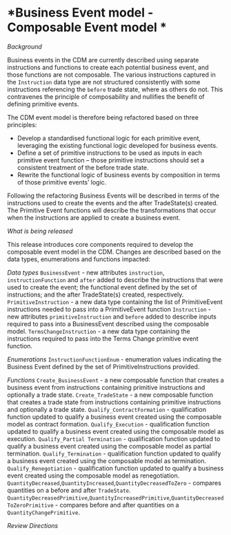 # *Business Event model - Composable Event model *

_Background_

Business events in the CDM are currently described using separate instructions and functions to create each potential business event, and those functions are not composable.  The various instructions captured in the `Instruction` data type are not structured consistently with some instructions referencing the `before` trade state, where as others do not.  This contravenes the principle of composability and nullifies the benefit of defining primitive events.

The CDM event model is therefore being refactored based on three principles:
- Develop a standardised functional logic for each primitive event, leveraging the existing functional logic developed for business events.
- Define a set of primitive instructions to be used as inputs in each primitive event function – those primitive instructions should set a consistent treatment of the before trade state.
- Rewrite the functional logic of business events by composition in terms of those primitive events’ logic.

Following the refactoring Business Events will be described in terms of the instructions used to create the events and the after TradeState(s) created.  The Primitive Event functions will describe the transformations that occur when the instructions are applied to create a business event.

_What is being released_

This release introduces core components required to develop the composable event model in the CDM. Changes are described based on the data types, enumerations and functions impacted:

_Data types_
`BusinessEvent` - new attributes `instruction`, `instructionFunction` and `after` added to describe the instructions that were used to create the event; the functional event defined by the set of instructions; and the after TradeState(s) created, respectively.
`PrimitiveInstruction` - a new data type containing the list of PrimitiveEvent instructions needed to pass into a PrimitiveEvent function
`Instruction` - new attributes `primitiveInstruction` and `before` added to describe inputs required to pass into a BusinessEvent described using the composable model.
`TermsChangeInstruction` - a new data type containing the instructions required to pass into the Terms Change primitive event function.

_Enumerations_
`InstructionFunctionEnum` - enumeration values indicating the Business Event defined by the set of PrimitiveInstructions provided.

_Functions_
`Create_BusinessEvent` - a new composable function that creates a business event from instructions containing primitive instructions and optionally a trade state.
`Create_TradeState` - a new composable function that creates a trade state from instructions containing primitive instructions and optionally a trade state.
`Qualify_ContractFormation` - qualification function updated to qualify a business event created using the composable model as contract formation.
`Qualify_Execution` - qualification function updated to qualify a business event created using the composable model as execution.
`Qualify_Partial Termination` - qualification function updated to qualify a business event created using the composable model as partial termination.
`Qualify_Termination` - qualification function updated to qualify a business event created using the composable model as termination.
`Qualify_Renegotiation` - qualification function updated to qualify a business event created using the composable model as renegotiation.
`QuantityDecreased`,`QuantityIncreased`,`QuantityDecreasedToZero` - compares quantities on a before and after `TradeState`.
`QuantityDecreasedPrimitive`,`QuantityIncreasedPrimitive`,`QuantityDecreasedToZeroPrimitive` - compares before and after quantities on a `QuantityChangePrimitive`.

_Review Directions_

